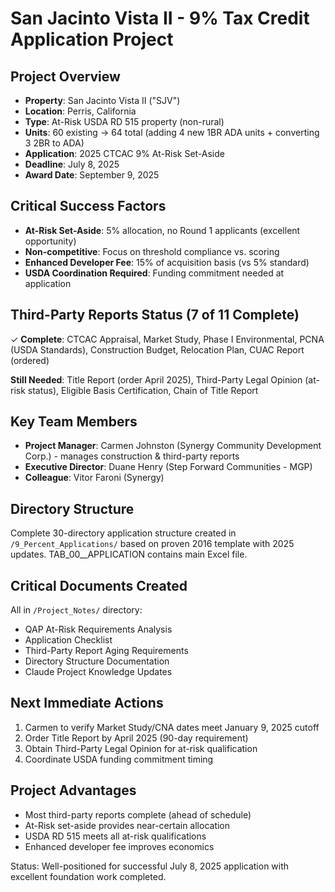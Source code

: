 # San Jacinto Vista II - 9% Tax Credit Application Project

## Project Overview
- **Property**: San Jacinto Vista II ("SJV")
- **Location**: Perris, California
- **Type**: At-Risk USDA RD 515 property (non-rural)
- **Units**: 60 existing → 64 total (adding 4 new 1BR ADA units + converting 3 2BR to ADA)
- **Application**: 2025 CTCAC 9% At-Risk Set-Aside
- **Deadline**: July 8, 2025
- **Award Date**: September 9, 2025

## Critical Success Factors
- **At-Risk Set-Aside**: 5% allocation, no Round 1 applicants (excellent opportunity)
- **Non-competitive**: Focus on threshold compliance vs. scoring
- **Enhanced Developer Fee**: 15% of acquisition basis (vs 5% standard)
- **USDA Coordination Required**: Funding commitment needed at application

## Third-Party Reports Status (7 of 11 Complete)
✓ **Complete**: CTCAC Appraisal, Market Study, Phase I Environmental, PCNA (USDA Standards), Construction Budget, Relocation Plan, CUAC Report (ordered)

**Still Needed**: Title Report (order April 2025), Third-Party Legal Opinion (at-risk status), Eligible Basis Certification, Chain of Title Report

## Key Team Members
- **Project Manager**: Carmen Johnston (Synergy Community Development Corp.) - manages construction & third-party reports
- **Executive Director**: Duane Henry (Step Forward Communities - MGP)
- **Colleague**: Vitor Faroni (Synergy)

## Directory Structure
Complete 30-directory application structure created in `/9_Percent_Applications/` based on proven 2016 template with 2025 updates. TAB_00__APPLICATION contains main Excel file.

## Critical Documents Created
All in `/Project_Notes/` directory:
- QAP At-Risk Requirements Analysis
- Application Checklist  
- Third-Party Report Aging Requirements
- Directory Structure Documentation
- Claude Project Knowledge Updates

## Next Immediate Actions
1. Carmen to verify Market Study/CNA dates meet January 9, 2025 cutoff
2. Order Title Report by April 2025 (90-day requirement)
3. Obtain Third-Party Legal Opinion for at-risk qualification
4. Coordinate USDA funding commitment timing

## Project Advantages
- Most third-party reports complete (ahead of schedule)
- At-Risk set-aside provides near-certain allocation
- USDA RD 515 meets all at-risk qualifications
- Enhanced developer fee improves economics

Status: Well-positioned for successful July 8, 2025 application with excellent foundation work completed.